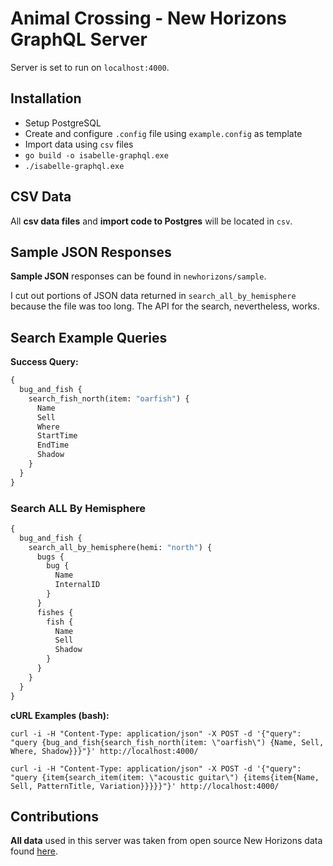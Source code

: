 # Animal Crossing - New Horizons GraphQL Server

Server is set to run on `localhost:4000`.

## Installation

* Setup PostgreSQL
* Create and configure `.config` file using `example.config` as template
* Import data using `csv` files
* `go build -o isabelle-graphql.exe`
* `./isabelle-graphql.exe`

## CSV Data

All **csv data files** and **import code to Postgres** will be located in `csv`.

## Sample JSON Responses

**Sample JSON** responses can be found in `newhorizons/sample`.

I cut out portions of JSON data returned in `search_all_by_hemisphere` because the file was too long. The API for the search, nevertheless, works.

## Search Example Queries

**Success Query:**

```graphql
{
  bug_and_fish {
    search_fish_north(item: "oarfish") {
      Name
      Sell
      Where
      StartTime
      EndTime
      Shadow
    }
  }
}
```

### Search ALL By Hemisphere

```graphql
{
  bug_and_fish {
    search_all_by_hemisphere(hemi: "north") {
      bugs {
        bug {
          Name
          InternalID
        }
      }
      fishes {
        fish {
          Name
          Sell
          Shadow
        }
      }
    }
  }
}
```

**cURL Examples (bash):**

`curl -i -H "Content-Type: application/json" -X POST -d '{"query": "query {bug_and_fish{search_fish_north(item: \"oarfish\") {Name, Sell, Where, Shadow}}}"}' http://localhost:4000/`

`curl -i -H "Content-Type: application/json" -X POST -d '{"query": "query {item{search_item(item: \"acoustic guitar\") {items{item{Name, Sell, PatternTitle, Variation}}}}}"}' http://localhost:4000/`

## Contributions

**All data** used in this server was taken from open source New Horizons data found [here](https://docs.google.com/spreadsheets/d/1Hxrdp7oxtK-J5x9u1-rzChUpLtkv3t0_kNGdS6dtyWI/htmlview).
